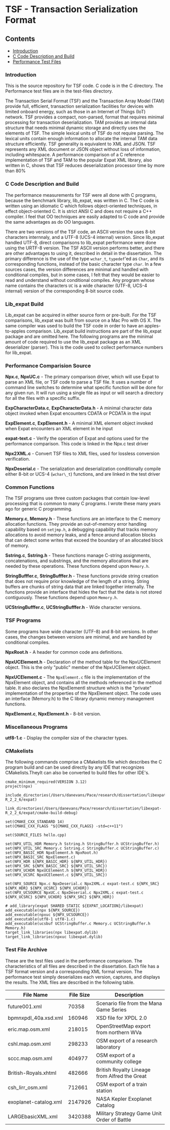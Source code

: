 # TSF - Transaction Serialization Format

## Contents

* <a href="#intro">Introduction</a>
* <a href="#ccode">C Code Description and Build</a>
* <a href="#tfiles">Performance Test Files</a>

<a id="intro"></a>
### Introduction ###

This is the source repository for TSF code.  C code is in the C directory.  The Performance test files are in the test-files directory.

The Transaction Serial Format (TSF) and the Transaction Array Model (TAM) provide full, efficient, transaction serialization facilities for devices with limited onboard energy, such as those in an Internet of Things (IoT) network.  TSF provides a compact, non-parsed, format that requires minimal processing for transaction deserialization.  TAM provides an internal data structure that needs minimal dynamic storage and directly uses the elements of TSF.  The simple lexical units of TSF do not require parsing. The lexical units contain enough information to allocate the internal TAM data structure efficiently.  TSF generality is equivalent to XML and JSON.  TSF represents any XML document or JSON object without loss of information, including whitespace.  A performance comparison of a C reference implementation of TSF and TAM to the popular Expat XML library, also written in C, shows that TSF reduces deserialization processor time by more than 80%

<a id="ccode"></a>
### C Code Description and Build ###

The performance measurements for TSF were all done with C programs, because the benchmark library, lib_expat, was written in C.  The C code is written using an idiomatic C which follows object-oriented techniques, in effect object-oriented C.  It is strict ANSI C and does not require a C++ compiler.  I feel that OO techniques are easily adapted to C code and provide the same advantages as do OO languages.

There are two versions of the TSF code, an ASCII version the uses 8-bit characters internnaly, and a UTF-8 (UCS-4 internal) version.  Since lib_expat handled UTF-8, direct comparisons to lib_expat performance were done using the URTF-8 version.  The TSF ASCII version performs better, and there are other advantages to using it, described in detail in the dissertation.  The primary difference is the use of the type `wchar_t`, `typedef`'ed as `Char`, and its corresponding functions, instead of the basic character type `char`.  In a few sources cases, the version differences are minimal and handled with conditional compiles, but in some cases, I felt that they would be easier to read and understand without conditional compiles.  Any program whose name contains the characters `UC` is a wide character (UTF-8, UCS-4 internal) version of the corresponding 8-bit source code.

### Lib_expat Build ###

Lib_expat can be acquired in either source form or pre-built.  For the TSF comparisons, lib_expat was built from source on a Mac Pro with OS X.  The same compiler was used to build the TSF code in order to have an apples-to-apples comparison.  Lib_expat build instructions are part of the lib_expat package and are omitted here.  The following programs are the minimal amount of code required to use the lib_expat package as an XML deserializer (parser).  This is the code used to collect performance numbers for lib_expat.

### Performance Comparision Source ###

**Npx.c**, **NpxUC.c** - The primary comparison driver, which will use Expat to parse an XML file, or TSF code to parse a TSF file.  It uses a number of command line switches to determine what specific function will be done for any given run.  It will run using a single file as input or will search a directory for all the files with a specific suffix.

**ExpCharacterData.c**, **ExpCharacterData.h** - A minimal character data object invoked when Expat encounters CDATA or PCDATA in the input

**ExpElement.c**, **ExpElement.h** - A minimal XML element object invoked when Expat encounters an XML element in he input

**expat-text.c** - Verify the operation of Expat and options used for the performance comparison.  This code is linked in the Npx.c test driver

**Npx2XML.c** - Convert TSF files to XML files, used for lossless conversion verification.

**NpxDeserial.c** - The serialization and deserialization conditionally compile either 8-bit or UCS-4 (`wchar\_t`) functions, and are linked in the test driver

### Common Functions ###

The TSF programs use three custom packages that contain low-level processing that is common to many C programs. I wrote these many years ago for generic C programming.

**Memory.c**, **Memory.h** - These functions are an interface to the C memory allocation functions.  They provide an out-of-memory error handling capability based on `setjmp.h`, a debugging capability that tracks memory allocations to avoid memory leaks, and a fence around allocation blocks that can detect some writes that exceed the boundary of an allocated block of memory.

**Sstring.c**, **Sstring.h** - These functions manage C-string assignments, concatenations, and substrings, and the memory allocations that are needed by these operations.  These functions depend upon `Memory.h`.

**StringBufffer.c**, **StringBufffer.h** - These functions provide string creation that does not require prior knowledge of the length of a string.  String buffers are chunks of string data that are linked together internally.  The functions provide an interface that hides the fact that the data is not stored contiguously. These functions depend upon `Memory.h`.

**UCStringBufffer.c**, **UCStringBufffer.h** - Wide character versions.

### TSF Programs ###

Some programs have wide character (UTF-8) and 8-bit versions.  In other cases, the changes between versions are minimal, and are handled by conditional compiles.

**NpxRoot.h** - A header for common code ans definitions.

**NpxUCElement.h** - Declaration of the method table for the NpxUCElement object.  This is the only "public" member of the NpxUCElement object.

**NpxUCElement.c** - The `NpxElement.c` file is the implementation of the NpxElement object, and contains all the methods referenced in the method table.  It also declares the NpxElementI structure which is the "private" implementation of the properties of the NpxElement object.   The code uses an interface (Memory.h) to the C library dynamic memory management functions.

**NpxElement.c**, **NpxElement.h** - 8-bit version.

### Miscellaneous Programs ###

**utf8-1.c** - Display the compiler size of the character types.

### CMakelists ###

The following commands comprise a CMakelists file which describes the C program build and can be used directly by any IDE that recognizes CMakelists.TheyIt can also be converted to build files for other IDE's.

```
cmake_minimum_required(VERSION 3.12)
project(npx)

include_directories(/Users/danevans/Pace/research/dissertation/libexpat-R_2_2_6/expat)

link_directories(/Users/danevans/Pace/research/dissertation/libexpat-R_2_2_6/expat/cmake-build-debug)

set(CMAKE_CXX_STANDARD 14)
set(CMAKE_CXX_FLAGS "${CMAKE_CXX_FLAGS} -std=c++11")

set(SOURCE_FILES hello.cpp)

set(NPX_UTIL_HDR Memory.h Sstring.h StringBuffer.h UCStringBuffer.h)
set(NPX_UTIL_SRC Memory.c Sstring.c StringBuffer.c UCStringBuffer.c)
set(NPX_BASIC_HDR NpxElement.h NpxRoot.h)
set(NPX_BASIC_SRC NpxElement.c)
set(NPX_HDR ${NPX_BASIC_HDR} ${NPX_UTIL_HDR})
set(NPX_SRC ${NPX_BASIC_SRC} ${NPX_UTIL_SRC})
set(NPX_UCHDR NpxUCElement.h ${NPX_UTIL_HDR})
set(NPX_UCSRC NpxUCElement.c ${NPX_UTIL_SRC})

set(NPX_SOURCE Npx.c NpxDeserial.c Npx2XML.c expat-test.c ${NPX_SRC} ${NPX_HDR} ${NPX_UCSRC} ${NPX_UCHDR})
set(NPX_UCSOURCE NpxUC.c NpxDeserial.c Npx2XML.c expat-test.c ${NPX_UCSRC} ${NPX_UCHDR} ${NPX_SRC} ${NPX_HDR})

# add_library(expat SHARED STATIC ${EXPAT_LOCATION}/libexpat)
add_executable(npx ${NPX_SOURCE})
add_executable(npxuc ${NPX_UCSOURCE})
add_executable(utf8-1 utf8-1.c)
add_executable(ucsbuf UCStringBuffer.c Memory.c UCStringBuffer.h Memory.h)
target_link_libraries(npx libexpat.dylib)
target_link_libraries(npxuc libexpat.dylib)
```

<a id="tfiles"></a>
### Test File Archive
These are the test files used in the performance comparison.  The characteristics of all files are described in the dissertation.  Each file has a TSF format version and a corresponding XML formal version.  The performance test simply deserializes each version, captures, and displays the results.  The XML files are described in the following table.

File Name | File Size | Description
----------|-----------|------------
future001.xml | 70358 | Scenario file from the Mana Game Series
bpmnxpdl\_40a.xsd.xml | 160946 | XSD file for XPDL 2.0
eric.map.osm.xml | 218015 | OpenStreetMap export from northern WVa
cshl.map.osm.xml | 298233 | OSM export of a research laboratory
sccc.map.osm.xml | 404977 | OSM export of a community college
British-Royals.xhtml | 482666 | British Royalty Lineage from Alfred the Great
csh\_lirr\_osm.xml | 712661 | OSM export of a train station
exoplanet-catalog.xml | 2147926 | NASA Kepler Exoplanet Catalog
LARGEbasicXML.xml | 3420388 | Military Strategy Game Unit Order of Battle
